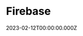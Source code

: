---
title: Firebase
website: https://firebase.blog/
date: 2023-02-12T00:00:00.000Z
description:
ssg:
  - Astro
css:
  
cms:
  
category:
  - Business
draft: false
---